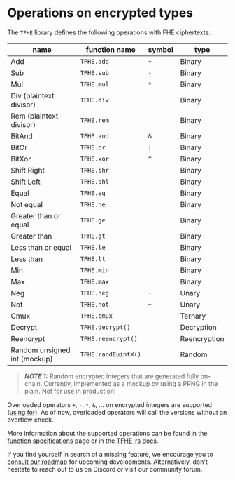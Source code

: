 # Operations on encrypted types

The `TFHE` library defines the following operations with FHE ciphertexts:

| name                         | function name       | symbol | type         |
| ---------------------------- | ------------------- | ------ | ------------ |
| Add                          | `TFHE.add`          | `+`    | Binary       |
| Sub                          | `TFHE.sub`          | `-`    | Binary       |
| Mul                          | `TFHE.mul`          | `*`    | Binary       |
| Div (plaintext divisor)      | `TFHE.div`          |        | Binary       |
| Rem (plaintext divisor)      | `TFHE.rem`          |        | Binary       |
| BitAnd                       | `TFHE.and`          | `&`    | Binary       |
| BitOr                        | `TFHE.or`           | `\|`   | Binary       |
| BitXor                       | `TFHE.xor`          | `^`    | Binary       |
| Shift Right                  | `TFHE.shr`          |        | Binary       |
| Shift Left                   | `TFHE.shl`          |        | Binary       |
| Equal                        | `TFHE.eq`           |        | Binary       |
| Not equal                    | `TFHE.ne`           |        | Binary       |
| Greater than or equal        | `TFHE.ge`           |        | Binary       |
| Greater than                 | `TFHE.gt`           |        | Binary       |
| Less than or equal           | `TFHE.le`           |        | Binary       |
| Less than                    | `TFHE.lt`           |        | Binary       |
| Min                          | `TFHE.min`          |        | Binary       |
| Max                          | `TFHE.max`          |        | Binary       |
| Neg                          | `TFHE.neg`          | `-`    | Unary        |
| Not                          | `TFHE.not`          | `~`    | Unary        |
| Cmux                         | `TFHE.cmux`         |        | Ternary      |
| Decrypt                      | `TFHE.decrypt()`    |        | Decryption   |
| Reencrypt                    | `TFHE.reencrypt()`  |        | Reencryption |
| Random unsigned int (mockup) | `TFHE.randEuintX()` |        | Random       |

> **_NOTE 1:_** Random encrypted integers that are generated fully on-chain. Currently, implemented as a mockup by using a PRNG in the plain.
> Not for use in production!

Overloaded operators `+`, `-`, `*`, `&`, ... on encrypted integers are supported ([using for](https://docs.soliditylang.org/en/v0.8.19/contracts.html#using-for)). As of now, overloaded operators will call the versions without an overflow check.

More information about the supported operations can be found in the [function specifications](../api/functions.md) page or in the [TFHE-rs docs](https://docs.zama.ai/tfhe-rs/getting-started/operations#arithmetic-operations.).

If you find yourself in search of a missing feature, we encourage you to [consult our roadmap](roadmap.md) for upcoming developments. Alternatively, don't hesitate to reach out to us on Discord or visit our community forum.
